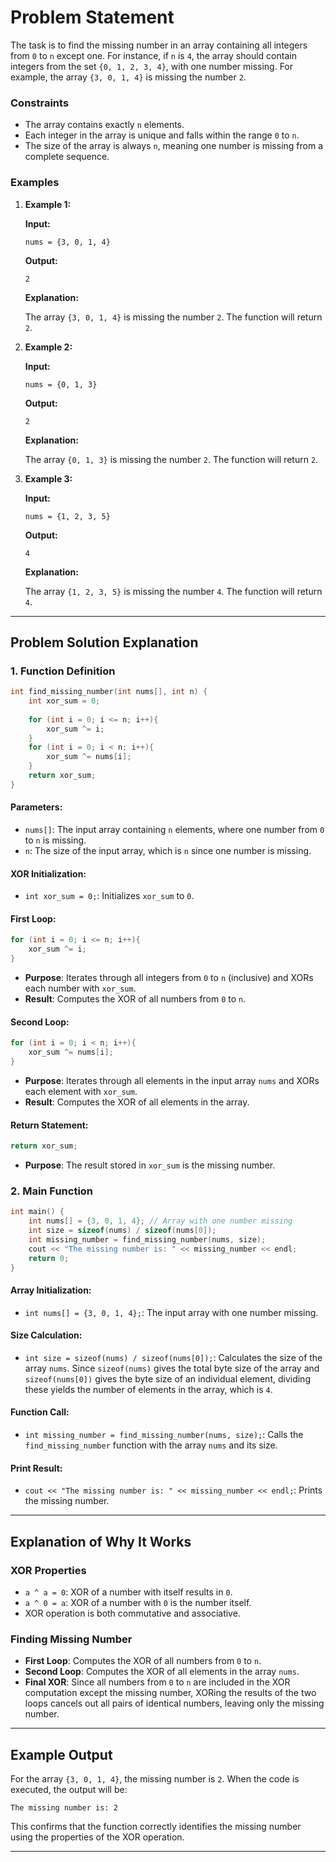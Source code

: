 # Problem Statement

The task is to find the missing number in an array containing all integers from `0` to `n` except one. For instance, if `n` is `4`, the array should contain integers from the set `{0, 1, 2, 3, 4}`, with one number missing. For example, the array `{3, 0, 1, 4}` is missing the number `2`.

### Constraints

- The array contains exactly `n` elements.
- Each integer in the array is unique and falls within the range `0` to `n`.
- The size of the array is always `n`, meaning one number is missing from a complete sequence.

### Examples

1. **Example 1:**

   **Input:**

   ```
   nums = {3, 0, 1, 4}
   ```

   **Output:**

   ```
   2
   ```

   **Explanation:**

   The array `{3, 0, 1, 4}` is missing the number `2`. The function will return `2`.

3. **Example 2:**

   **Input:**

   ```
   nums = {0, 1, 3}
   ```

   **Output:**

   ```
   2
   ```

   **Explanation:**

   The array `{0, 1, 3}` is missing the number `2`. The function will return `2`.

5. **Example 3:**

   **Input:**

   ```
   nums = {1, 2, 3, 5}
   ```

   **Output:**

   ```
   4
   ```

   **Explanation:**

   The array `{1, 2, 3, 5}` is missing the number `4`. The function will return `4`.

---

## Problem Solution Explanation

### 1. Function Definition

```cpp
int find_missing_number(int nums[], int n) {
    int xor_sum = 0;
    
    for (int i = 0; i <= n; i++){
        xor_sum ^= i;
    }
    for (int i = 0; i < n; i++){
        xor_sum ^= nums[i];
    }
    return xor_sum;
}
```

#### Parameters:

- `nums[]`: The input array containing `n` elements, where one number from `0` to `n` is missing.
- `n`: The size of the input array, which is `n` since one number is missing.

#### XOR Initialization:

- `int xor_sum = 0;`: Initializes `xor_sum` to `0`.

#### First Loop:

```cpp
for (int i = 0; i <= n; i++){
    xor_sum ^= i;
}
```

- **Purpose**: Iterates through all integers from `0` to `n` (inclusive) and XORs each number with `xor_sum`.
- **Result**: Computes the XOR of all numbers from `0` to `n`.

#### Second Loop:

```cpp
for (int i = 0; i < n; i++){
    xor_sum ^= nums[i];
}
```

- **Purpose**: Iterates through all elements in the input array `nums` and XORs each element with `xor_sum`.
- **Result**: Computes the XOR of all elements in the array.

#### Return Statement:

```cpp
return xor_sum;
```

- **Purpose**: The result stored in `xor_sum` is the missing number.

### 2. Main Function

```cpp
int main() {
    int nums[] = {3, 0, 1, 4}; // Array with one number missing
    int size = sizeof(nums) / sizeof(nums[0]);
    int missing_number = find_missing_number(nums, size);
    cout << "The missing number is: " << missing_number << endl;
    return 0;
}
```

#### Array Initialization:

- `int nums[] = {3, 0, 1, 4};`: The input array with one number missing.

#### Size Calculation:

- `int size = sizeof(nums) / sizeof(nums[0]);`: Calculates the size of the array `nums`. Since `sizeof(nums)` gives the total byte size of the array and `sizeof(nums[0])` gives the byte size of an individual element, dividing these yields the number of elements in the array, which is `4`.

#### Function Call:

- `int missing_number = find_missing_number(nums, size);`: Calls the `find_missing_number` function with the array `nums` and its size.

#### Print Result:

- `cout << "The missing number is: " << missing_number << endl;`: Prints the missing number.

---

## Explanation of Why It Works

### XOR Properties

- `a ^ a = 0`: XOR of a number with itself results in `0`.
- `a ^ 0 = a`: XOR of a number with `0` is the number itself.
- XOR operation is both commutative and associative.

### Finding Missing Number

- **First Loop**: Computes the XOR of all numbers from `0` to `n`.
- **Second Loop**: Computes the XOR of all elements in the array `nums`.
- **Final XOR**: Since all numbers from `0` to `n` are included in the XOR computation except the missing number, XORing the results of the two loops cancels out all pairs of identical numbers, leaving only the missing number.

---

## Example Output

For the array `{3, 0, 1, 4}`, the missing number is `2`. When the code is executed, the output will be:

```
The missing number is: 2
```

This confirms that the function correctly identifies the missing number using the properties of the XOR operation.

---
